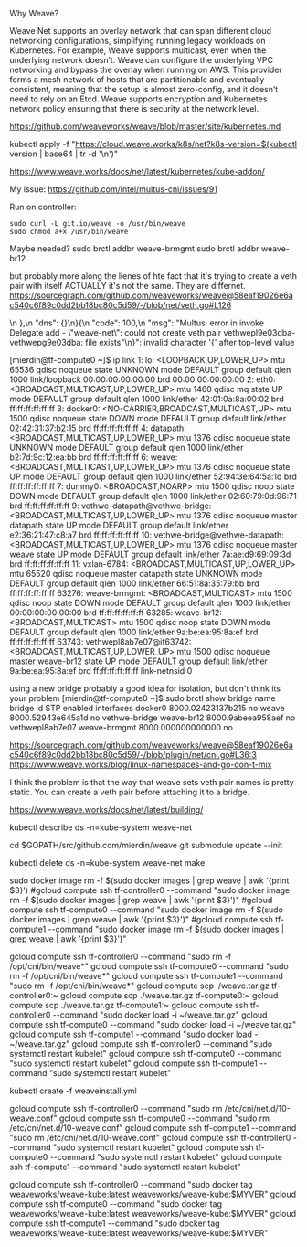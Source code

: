 Why Weave?

Weave Net supports an overlay network that can span different cloud networking configurations, simplifying running legacy workloads on Kubernetes. For example, Weave supports multicast, even when the underlying network doesn’t. Weave can configure the underlying VPC networking and bypass the overlay when running on AWS. This provider forms a mesh network of hosts that are partitionable and eventually consistent, meaning that the setup is almost zero-config, and it doesn’t need to rely on an Etcd. Weave supports encryption and Kubernetes network policy ensuring that there is security at the network level.

https://github.com/weaveworks/weave/blob/master/site/kubernetes.md

kubectl apply -f "https://cloud.weave.works/k8s/net?k8s-version=$(kubectl version | base64 | tr -d '\n')"

https://www.weave.works/docs/net/latest/kubernetes/kube-addon/

My issue:
https://github.com/intel/multus-cni/issues/91

Run on controller:

```
sudo curl -L git.io/weave -o /usr/bin/weave
sudo chmod a+x /usr/bin/weave
```


Maybe needed?
sudo brctl addbr weave-brmgmt
sudo brctl addbr weave-br12

but probably more along the lienes of hte fact that it's trying to create a veth pair with itself
ACTUALLY it's not the same. They are differnet.
https://sourcegraph.com/github.com/weaveworks/weave@58eaf19026e6ac540c6f89c0dd2bb18bc80c5d59/-/blob/net/veth.go#L126

\n    },\n    \"dns\": {}\n}{\n    \"code\": 100,\n    \"msg\": \"Multus: error in invoke Delegate add - \\\"weave-net\\\": could not create veth pair vethwepl9e03dba-vethwepg9e03dba: file exists\"\n}": invalid character '{' after top-level value

[mierdin@tf-compute0 ~]$ ip link
1: lo: <LOOPBACK,UP,LOWER_UP> mtu 65536 qdisc noqueue state UNKNOWN mode DEFAULT group default qlen 1000
    link/loopback 00:00:00:00:00:00 brd 00:00:00:00:00:00
2: eth0: <BROADCAST,MULTICAST,UP,LOWER_UP> mtu 1460 qdisc mq state UP mode DEFAULT group default qlen 1000
    link/ether 42:01:0a:8a:00:02 brd ff:ff:ff:ff:ff:ff
3: docker0: <NO-CARRIER,BROADCAST,MULTICAST,UP> mtu 1500 qdisc noqueue state DOWN mode DEFAULT group default
    link/ether 02:42:31:37:b2:15 brd ff:ff:ff:ff:ff:ff
4: datapath: <BROADCAST,MULTICAST,UP,LOWER_UP> mtu 1376 qdisc noqueue state UNKNOWN mode DEFAULT group default qlen 1000
    link/ether b2:7d:9c:12:ea:bb brd ff:ff:ff:ff:ff:ff
6: weave: <BROADCAST,MULTICAST,UP,LOWER_UP> mtu 1376 qdisc noqueue state UP mode DEFAULT group default qlen 1000
    link/ether 52:94:3e:64:5a:1d brd ff:ff:ff:ff:ff:ff
7: dummy0: <BROADCAST,NOARP> mtu 1500 qdisc noop state DOWN mode DEFAULT group default qlen 1000
    link/ether 02:60:79:0d:96:71 brd ff:ff:ff:ff:ff:ff
9: vethwe-datapath@vethwe-bridge: <BROADCAST,MULTICAST,UP,LOWER_UP> mtu 1376 qdisc noqueue master datapath state UP mode DEFAULT group default
    link/ether e2:36:21:47:c8:a7 brd ff:ff:ff:ff:ff:ff
10: vethwe-bridge@vethwe-datapath: <BROADCAST,MULTICAST,UP,LOWER_UP> mtu 1376 qdisc noqueue master weave state UP mode DEFAULT group default
    link/ether 7a:ae:d9:69:09:3d brd ff:ff:ff:ff:ff:ff
11: vxlan-6784: <BROADCAST,MULTICAST,UP,LOWER_UP> mtu 65520 qdisc noqueue master datapath state UNKNOWN mode DEFAULT group default qlen 1000
    link/ether 66:51:8a:35:79:bb brd ff:ff:ff:ff:ff:ff
63276: weave-brmgmt: <BROADCAST,MULTICAST> mtu 1500 qdisc noop state DOWN mode DEFAULT group default qlen 1000
    link/ether 00:00:00:00:00:00 brd ff:ff:ff:ff:ff:ff
63285: weave-br12: <BROADCAST,MULTICAST> mtu 1500 qdisc noop state DOWN mode DEFAULT group default qlen 1000
    link/ether 9a:be:ea:95:8a:ef brd ff:ff:ff:ff:ff:ff
63743: vethwepl8ab7e07@if63742: <BROADCAST,MULTICAST,UP,LOWER_UP> mtu 1500 qdisc noqueue master weave-br12 state UP mode DEFAULT group default
    link/ether 9a:be:ea:95:8a:ef brd ff:ff:ff:ff:ff:ff link-netnsid 0



using a new bridge probably a good idea for isolation, but don't think its your problem
[mierdin@tf-compute0 ~]$ sudo brctl show
bridge name	bridge id		STP enabled	interfaces
docker0		8000.02423137b215	no
weave		8000.52943e645a1d	no		vethwe-bridge
weave-br12		8000.9abeea958aef	no		vethwepl8ab7e07
weave-brmgmt		8000.000000000000	no

https://sourcegraph.com/github.com/weaveworks/weave@58eaf19026e6ac540c6f89c0dd2bb18bc80c5d59/-/blob/plugin/net/cni.go#L36:3
https://www.weave.works/blog/linux-namespaces-and-go-don-t-mix




I think the problem is that the way that weave sets veth pair names is pretty static. You can create a veth pair before attaching it to a bridge.

https://www.weave.works/docs/net/latest/building/

kubectl describe ds -n=kube-system weave-net


cd $GOPATH/src/github.com/mierdin/weave
git submodule update --init


kubectl delete ds -n=kube-system weave-net
make


sudo docker image rm -f $(sudo docker images | grep weave | awk '{print $3}')
#gcloud compute ssh tf-controller0 --command "sudo docker image rm -f $(sudo docker images | grep weave | awk '{print $3}')"
#gcloud compute ssh tf-compute0 --command "sudo docker image rm -f $(sudo docker images | grep weave | awk '{print $3}')"
#gcloud compute ssh tf-compute1 --command "sudo docker image rm -f $(sudo docker images | grep weave | awk '{print $3}')"


gcloud compute ssh tf-controller0 --command "sudo rm -f /opt/cni/bin/weave*"
gcloud compute ssh tf-compute0 --command "sudo rm -f /opt/cni/bin/weave*"
gcloud compute ssh tf-compute1 --command "sudo rm -f /opt/cni/bin/weave*"
gcloud compute scp ./weave.tar.gz tf-controller0:~
gcloud compute scp ./weave.tar.gz tf-compute0:~
gcloud compute scp ./weave.tar.gz tf-compute1:~
gcloud compute ssh tf-controller0 --command "sudo docker load -i ~/weave.tar.gz"
gcloud compute ssh tf-compute0 --command "sudo docker load -i ~/weave.tar.gz"
gcloud compute ssh tf-compute1 --command "sudo docker load -i ~/weave.tar.gz"
gcloud compute ssh tf-controller0 --command "sudo systemctl restart kubelet"
gcloud compute ssh tf-compute0 --command "sudo systemctl restart kubelet"
gcloud compute ssh tf-compute1 --command "sudo systemctl restart kubelet"

kubectl create -f weaveinstall.yml

gcloud compute ssh tf-controller0 --command "sudo rm /etc/cni/net.d/10-weave.conf"
gcloud compute ssh tf-compute0 --command "sudo rm /etc/cni/net.d/10-weave.conf"
gcloud compute ssh tf-compute1 --command "sudo rm /etc/cni/net.d/10-weave.conf"
gcloud compute ssh tf-controller0 --command "sudo systemctl restart kubelet"
gcloud compute ssh tf-compute0 --command "sudo systemctl restart kubelet"
gcloud compute ssh tf-compute1 --command "sudo systemctl restart kubelet"

<!-- kubectl set image -n=kube-system ds/weave-net weave=weaveworks/weave-kube:$MYVER -->





<!-- // vethPrefix = vethPrefix + bridgeName[len(bridgeName)-2:] -->





gcloud compute ssh tf-controller0 --command "sudo docker tag weaveworks/weave-kube:latest weaveworks/weave-kube:$MYVER"
gcloud compute ssh tf-compute0 --command "sudo docker tag weaveworks/weave-kube:latest weaveworks/weave-kube:$MYVER"
gcloud compute ssh tf-compute1 --command "sudo docker tag weaveworks/weave-kube:latest weaveworks/weave-kube:$MYVER"